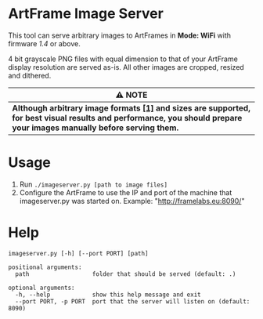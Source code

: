 # ArtFrame Image Server

This tool can serve arbitrary images to ArtFrames in **Mode: WiFi** with firmware _1.4_ or above.

4 bit grayscale PNG files with equal dimension to that of your ArtFrame display resolution are served as-is. All other images are cropped, resized and dithered.

| ⚠ NOTE |
| ------------------------------------------------------------ |
| **Although arbitrary image formats [[1]](https://pillow.readthedocs.io/en/stable/handbook/image-file-formats.html) and sizes are supported, for best visual results and performance, you should prepare your images manually before serving them.** |

# Usage

1. Run ```./imageserver.py [path to image files]```
2. Configure the ArtFrame to use the IP and port of the machine that imageserver.py was started on. Example: "http://framelabs.eu:8090/"

# Help

```
imageserver.py [-h] [--port PORT] [path]

positional arguments:
  path                  folder that should be served (default: .)

optional arguments:
  -h, --help            show this help message and exit
  --port PORT, -p PORT  port that the server will listen on (default: 8090)
```

